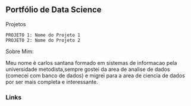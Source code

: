 <h2>Portfólio de Data Science</h2>

Projetos

    PROJETO 1: Nome do Projeto 1
    PROJETO 2: Nome do Projeto 2

Sobre Mim:

Meu nome è carlos santana formado em sistemas de informacao pela universidade metodista,sempre gostei da area de analise de dados (comecei com banco de dados) e migrei para a area de ciencia de dados por ser mais completa e interessante.

<h3>Links</h3 align='center'>

   
